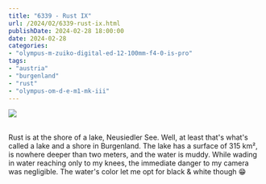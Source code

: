 ```yaml
---
title: "6339 - Rust IX"
url: /2024/02/6339-rust-ix.html
publishDate: 2024-02-28 18:00:00
date: 2024-02-28
categories:
- "olympus-m-zuiko-digital-ed-12-100mm-f4-0-is-pro"
tags:
- "austria"
- "burgenland"
- "rust"
- "olympus-om-d-e-m1-mk-iii"
---
```

<div class="container">
<div class="center"><a target="_blank" href="https://d25zfm9zpd7gm5.cloudfront.net/1200x1200/2020/20200804_083126_lr.jpg"><img class="webfeedsFeaturedVisual" src="https://d25zfm9zpd7gm5.cloudfront.net/0600x0600/2020/20200804_083126_lr.jpg" /></a></div>
</div>
<br />

Rust is at the shore of a lake, Neusiedler See. Well, at
least that's what's called a lake and a shore in Burgenland.
The lake has a surface of 315 km², is nowhere deeper than
two meters, and the water is muddy. While wading in water
reaching only to my knees, the immediate danger to my camera
was negligible. The water's color let me opt for black &amp;
white though :grin:
